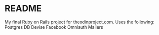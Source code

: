 # README

My final Ruby on Rails project for theodinproject.com.
Uses the following:
Postgres DB
Devise
Facebook Omniauth
Mailers
